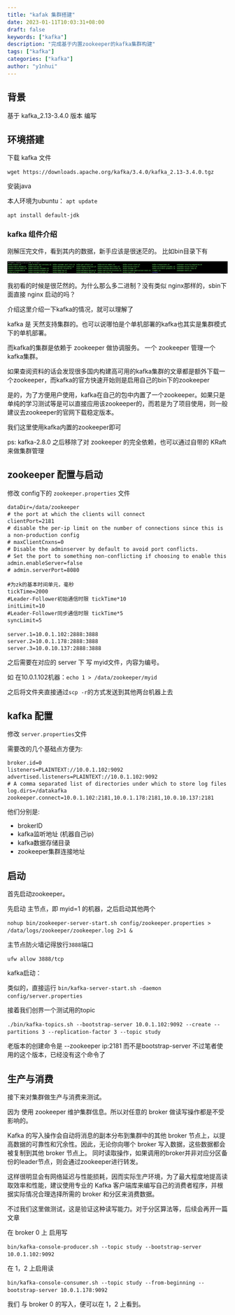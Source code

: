 ```yaml
---
title: "kafak 集群搭建"
date: 2023-01-11T10:03:31+08:00
draft: false
keywords: ["kafka"]
description: "完成基于内置zookeeper的kafka集群构建"
tags: ["kafka"]
categories: ["kafka"]
author: "y1nhui"
---
```


## 背景

基于 kafka_2.13-3.4.0 版本 编写

## 环境搭建

下载 kafka 文件

`wget https://downloads.apache.org/kafka/3.4.0/kafka_2.13-3.4.0.tgz`

安装java

本人环境为ubuntu：
`apt update`

`apt install default-jdk`

### kafka 组件介绍

刚解压完文件，看到其内的数据，新手应该是很迷茫的。
比如bin目录下有

![ls bin](/static/kafka/kafka-1.png)

我初看的时候是很茫然的。为什么那么多二进制？没有类似 nginx那样的，sbin下面直接 nginx 启动的吗？

介绍这里介绍一下kafka的情况，就可以理解了

kafka 是 天然支持集群的。也可以说哪怕是个单机部署的kafka也其实是集群模式下的单机部署。

而kafka的集群是依赖于 zookeeper 做协调服务。 一个 zookeeper 管理一个kafka集群。

如果查阅资料的话会发现很多国内构建高可用的kafka集群的文章都是额外下载一个zookeeper，而kafka的官方快速开始则是启用自己的bin下的zookeeper

是的，为了方便用户使用，kafka在自己的包中内置了一个zookeeper。如果只是单纯的学习测试等是可以直接应用该zookeeper的，而若是为了项目使用，则一般建议去zookeeper的官网下载稳定版本。

我们这里使用kafka内置的zookeeper即可

ps: kafka-2.8.0 之后移除了对 zookeeper 的完全依赖，也可以通过自带的 KRaft 来做集群管理

## zookeeper 配置与启动

修改 config下的 `zookeeper.properties` 文件

``` properties
dataDir=/data/zookeeper
# the port at which the clients will connect
clientPort=2181
# disable the per-ip limit on the number of connections since this is a non-production config
# maxClientCnxns=0
# Disable the adminserver by default to avoid port conflicts.
# Set the port to something non-conflicting if choosing to enable this
admin.enableServer=false
# admin.serverPort=8080

#为zk的基本时间单元，毫秒
tickTime=2000
#Leader-Follower初始通信时限 tickTime*10
initLimit=10
#Leader-Follower同步通信时限 tickTime*5
syncLimit=5

server.1=10.0.1.102:2888:3888
server.2=10.0.1.178:2888:3888
server.3=10.0.10.137:2888:3888
```

之后需要在对应的 server 下 写 myid文件，内容为编号。

如 在10.0.1.102机器：`echo 1 > /data/zookeeper/myid`

之后将文件夹直接通过`scp -r`的方式发送到其他两台机器上去

## kafka 配置

修改 `server.properties`文件

需要改的几个基础点方便为:

```properties
broker.id=0
listeners=PLAINTEXT://10.0.1.102:9092
advertised.listeners=PLAINTEXT://10.0.1.102:9092
# A comma separated list of directories under which to store log files
log.dirs=/datakafka
zookeeper.connect=10.0.1.102:2181,10.0.1.178:2181,10.0.10.137:2181
```

他们分别是:

- brokerID
- kafka监听地址 (机器自己ip)
- kafka数据存储目录
- zookeeper集群连接地址

## 启动

首先启动zookeeper。

先启动 主节点，即 myid=1 的机器，之后启动其他两个

`nohup bin/zookeeper-server-start.sh config/zookeeper.properties > /data/logs/zookeeper/zookeeper.log 2>1 &`

主节点防火墙记得放行`3888`端口

`ufw allow 3888/tcp`

kafka启动：

类似的，直接运行 `bin/kafka-server-start.sh -daemon config/server.properties`

接着我们创界一个测试用的topic

 `./bin/kafka-topics.sh --bootstrap-server 10.0.1.102:9092 --create --partitions 3 --replication-factor 3 --topic study`

老版本的创建命令是 --zookeeper ip:2181 而不是bootstrap-server 不过笔者使用的这个版本，已经没有这个命令了

## 生产与消费

 接下来对集群做生产与消费来测试。

 因为 使用 zookeeper 维护集群信息。所以对任意的 broker 做读写操作都是不受影响的。

Kafka 的写入操作会自动将消息的副本分布到集群中的其他 broker 节点上，以提高数据的可靠性和冗余性。因此，无论你向哪个 broker 写入数据，这些数据都会被复制到其他 broker 节点上。
同时读取操作，如果调用的broker并非对应分区备份的leader节点，则会通过zookeeper进行转发。

这样很明显会有网络延迟与性能损耗，因而实际生产环境，为了最大程度地提高读取效率和性能，建议使用专业的 Kafka 客户端库来编写自己的消费者程序，并根据实际情况合理选择所需的 broker 和分区来消费数据。

不过我们这里做测试，这是验证这种读写能力。对于分区算法等，后续会再开一篇文章

在 broker 0 上 启用写

`bin/kafka-console-producer.sh --topic study --bootstrap-server 10.0.1.102:9092`

在 1，2 上启用读

`bin/kafka-console-consumer.sh --topic study --from-beginning --bootstrap-server 10.0.1.178:9092`

我们 与 broker 0 的写入，便可以在 1，2 上看到。
